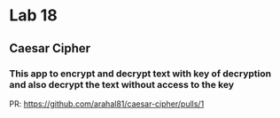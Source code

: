 # Lab 18

## Caesar Cipher

### This app to encrypt and decrypt text with key of decryption and also decrypt the text without access to the key

PR: https://github.com/arahal81/caesar-cipher/pulls/1
